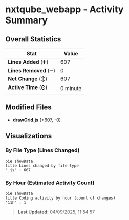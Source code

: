 # nxtqube_webapp - Activity Summary 

## Overall Statistics

| Stat                   | Value                                                             |
| ---------------------- | ----------------------------------------------------------------- |
| **Lines Added** (➕)   | 607                                          |
| **Lines Removed** (➖) | 0                                        |
| **Net Change** (↕)    | 607                |
| **Active Time** (⌚)   | 0 minute |


## Modified Files
- **drawGrid.js** (+607, -0)

## Visualizations

### By File Type (Lines Changed)

```mermaid
pie showData
title Lines changed by file type
".js" : 607
```

### By Hour (Estimated Activity Count)

```mermaid
pie showData
title Coding activity by hour (count of changes)
"11h" : 1
```


> **Last Updated:** 04/09/2025, 11:54:57